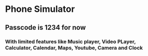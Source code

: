 # Phone Simulator 
## Passcode is 1234 for now
### With limited features like Music player, Video PLayer, Calculator, Calendar, Maps, Youtube, Camera and Clock

